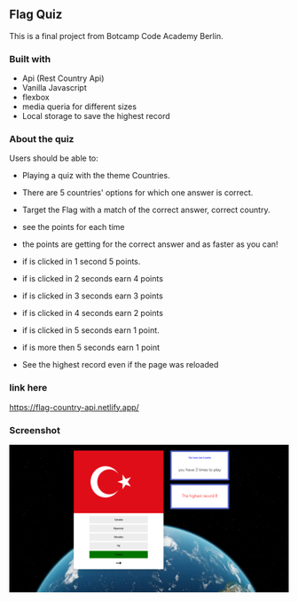 ## Flag Quiz

This is a final project from Botcamp Code Academy Berlin.


### Built with
- Api (Rest Country Api)
- Vanilla Javascript
- flexbox
- media queria for different sizes
- Local storage to save the highest record

### About the quiz

Users should be able to:

- Playing a quiz with the theme Countries.
- There are 5 countries' options for which one answer is correct.
- Target the Flag with a match of the correct answer, correct country.
- see the points for each time
- the points are getting for the correct answer and as faster as you can! 
- if is clicked in 1 second 5 points.
- if is clicked in 2 seconds earn 4 points
- if is clicked in 3 seconds earn 3 points
- if is clicked in 4 seconds earn 2 points
- if is clicked in 5 seconds earn 1 point. 
- if is more then 5 seconds earn 1 point

- See the highest record even if the page was reloaded


### link here

https://flag-country-api.netlify.app/

### Screenshot

 ![](./screenshot.jpg)
